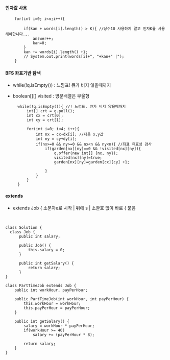 
#### 인자값 사용
        for(int i=0; i<n;i++){
            
            if(kan + words[i].length() > K){ //상수10 사용하지 말고 인자K를 사용해야합니다.,.
                answer++;
                kan=0;
            }
            kan += words[i].length() +1;
            // System.out.print(words[i]+", "+kan+" |");
        }

#### BFS 좌표기반 탐색
- while(!q.isEmpty()) : 느낌표! 큐가 비지 않을때까지
- boolean[][] visited : 방문배열은 부울형

        while(!q.isEmpty()){ //! 느낌표. 큐가 비지 않을때까지
            int[] crt = q.poll();
            int cx = crt[0];
            int cy = crt[1];
                                   
            for(int i=0; i<4; i++){
                int nx = cx+dx[i]; //다음 x,y값
                int ny = cy+dy[i];
                if(nx>=0 && ny>=0 && nx<n && ny<n){ //좌표 유효성 검사
                    if(garden[nx][ny]==0 && !visited[nx][ny]){
                        q.offer(new int[] {nx, ny});
                        visited[nx][ny]=true;
                        garden[nx][ny]=garden[cx][cy] +1;

                    }
                }
            }
        }

#### extends
- extends Job { 소문자e로 시작 | 뒤에 s | 소괄호 없이 바로 { 붙음
<br>


    class Solution {
      class Job {
          public int salary;
  
          public Job() {
              this.salary = 0;
          }
  
          public int getSalary() {
              return salary;
          }
    }

    class PartTimeJob extends Job { 
        public int workHour, payPerHour;

        public PartTimeJob(int workHour, int payPerHour) {
            this.workHour = workHour;
            this.payPerHour = payPerHour;
        }

        public int getSalary() {
            salary = workHour * payPerHour;
            if(workHour >= 40)
                salary += (payPerHour * 8);

            return salary;
        }
    }

